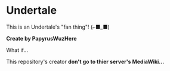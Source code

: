 # Undertale
<p>
This is an Undertale's "fan thing"! (⌐■_■)
</p>

**Create by PapyrusWuzHere**


What if...


This repository's creator **don't go to thier server's MediaWiki...**

